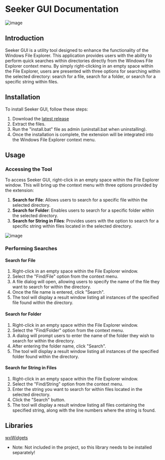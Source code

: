 # Seeker GUI Documentation

![image](https://github.com/kejjjjj/seeker_gui/assets/108032666/31bae513-d832-45e2-8702-834525d9d9fa)

## Introduction

Seeker GUI is a utility tool designed to enhance the functionality of the Windows File Explorer. This application provides users with the ability to perform quick searches within directories directly from the Windows File Explorer context menu. By simply right-clicking in an empty space within the File Explorer, users are presented with three options for searching within the selected directory: search for a file, search for a folder, or search for a specific string within files.

## Installation

To install Seeker GUI, follow these steps:

1. Download the [latest release](https://github.com/kejjjjj/seeker_gui/releases)
2. Extract the files.
2. Run the "install.bat" file as admin (uninstall.bat when uninstalling).
4. Once the installation is complete, the extension will be integrated into the Windows File Explorer context menu.

## Usage

### Accessing the Tool

To access Seeker GUI, right-click in an empty space within the File Explorer window. This will bring up the context menu with three options provided by the extension:

1. **Search for File**: Allows users to search for a specific file within the selected directory.
2. **Search for Folder**: Enables users to search for a specific folder within the selected directory.
3. **Search for String in Files**: Provides users with the option to search for a specific string within files located in the selected directory.

![image](https://github.com/kejjjjj/seeker_gui/assets/108032666/5ae6a5b2-8992-48b2-8694-d482f116dd31)


### Performing Searches

#### Search for File

1. Right-click in an empty space within the File Explorer window.
2. Select the "Find/File" option from the context menu.
3. A file dialog will open, allowing users to specify the name of the file they want to search for within the directory.
4. Once the file name is entered, click "Search".
5. The tool will display a result window listing all instances of the specified file found within the directory.

#### Search for Folder

1. Right-click in an empty space within the File Explorer window.
2. Select the "Find/Folder" option from the context menu.
3. A dialog will prompt users to enter the name of the folder they wish to search for within the directory.
4. After entering the folder name, click "Search".
5. The tool will display a result window listing all instances of the specified folder found within the directory.

#### Search for String in Files

1. Right-click in an empty space within the File Explorer window.
2. Select the "Find/String" option from the context menu.
4. Enter the string you want to search for within files located in the selected directory.
5. Click the "Search" button.
6. The tool will display a result window listing all files containing the specified string, along with the line numbers where the string is found.

## Libraries

[wxWidgets](https://www.wxwidgets.org/)
- Note: Not included in the project, so this library needs to be installed separately!
